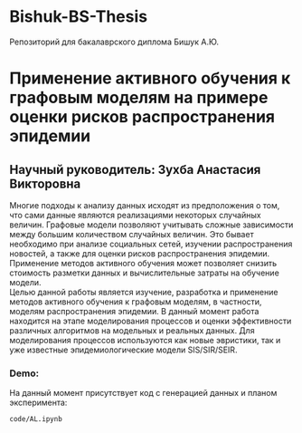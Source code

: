 # Bishuk-BS-Thesis
Репозиторий для бакалаврского диплома Бишук А.Ю.

# Применение активного обучения к графовым моделям на примере оценки рисков распространения эпидемии  

## Научный руководитель: Зухба Анастасия Викторовна  

Многие подходы к анализу данных исходят из предположения о том, что сами данные являются реализациями некоторых случайных величин. Графовые модели позволяют учитывать сложные зависимости между большим количеством случайных величин. Это бывает необходимо при анализе социальных сетей, изучении распространения новостей, а также для оценки рисков распространения эпидемии. Применение методов активного обучения может позволяет снизить стоимость разметки данных и вычислительные затраты на обучение модели.  
Целью данной работы является изучение, разработка и применение методов активного обучения к графовым моделям, в частности, моделям распространения эпидемии. 
В данный момент работа находится на этапе моделирования процессов и оценки эффективности различных алгоритмов на модельных и реальных данных. Для моделирования процессов используются как новые эвристики, так и уже известные эпидемиологические модели SIS/SIR/SEIR.

### Demo:

На данный момент присутствует код с генерацией данных и планом эксперимента:

`code/AL.ipynb`
